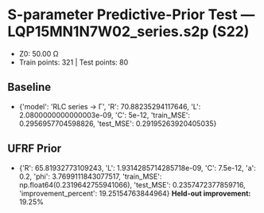 # S-parameter Predictive-Prior Test — LQP15MN1N7W02_series.s2p (S22)
- Z0: 50.00 Ω
- Train points: 321  |  Test points: 80

## Baseline
- {'model': 'RLC series -> Γ', 'R': 70.88235294117646, 'L': 2.0800000000000003e-09, 'C': 5e-12, 'train_MSE': 0.2956957704598826, 'test_MSE': 0.29195263920405035}

## UFRF Prior
- {'R': 65.81932773109243, 'L': 1.9314285714285718e-09, 'C': 7.5e-12, 'a': 0.2, 'phi': 3.7699111843077517, 'train_MSE': np.float64(0.2319642755941066), 'test_MSE': 0.2357472377859716, 'improvement_percent': 19.25154763844964}
**Held-out improvement:** 19.25%